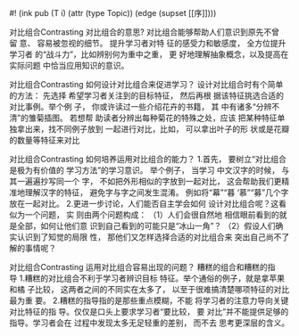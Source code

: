 #! (ink pub (T i) (attr (type Topic)) (edge (supset [[序]])))


对比组合Contrasting 对比组合的意思? 对比组合能够帮助人们意识到原先不曾留 意、 容易被忽视的细节。 提升学习者对特 征的感受力和敏感度， 全方位提升学习者 的“战斗力”，比如辨别何为重中之重， 更 好地理解抽象概念，以及提高在实际问题 中恰当应用知识的意识。

对比组合Contrasting 如何设计对比组合来促进学习？ 设计对比组合时有个简单的方法： 先选择 希望学习者关注到的目标特征， 然后再根 据该特征挑选合适的对比事例。举个例 子， 你或许读过一些介绍花卉的书籍， 其 中有诸多“分辨不清”的雏菊插图。 若想帮 助读者分辨出每种菊花的特殊之处，应该 把某种特征单独拿出来，找不同例子放到 一起进行对比，比如， 可以拿出叶子的形 状或是花瓣的数量等特征来对比

对比组合Contrasting 如何培养运用对比组合的能力？ 1.首先， 要树立“对比组合是极为有价值的 学习方法”的学习意识。 举个例子， 当学习 中文汉字的时候， 与其一遍遍抄写同一个 字， 不如把外形相似的字放到一起对比， 这会帮助我们更精准地理解汉字的特征， 避免字与字之间发生混淆。 例如将“幕”“暮 ‘慕”“募”几个字放在一起对比。 2.更进一步讨论，人们能否自主学会如何 设计对比组合呢？这看似为一个问题， 实 则由两个问题构成： （1）人们会很自然地 相信眼前看到的就是全部，如何让他们意 识到自己看到的可能只是“冰山一角”？ （2）假设人们确实认识到了知觉的局限 性， 那他们又怎样选择合适的对比组合来 突出自己尚不了解的事情呢？

对比组合Contrasting 运用对比组合容易出现的问题？ 糟糕的组合和糟糕的指导 1.糟糕的对比组合不利于学习者辨识目标 特征。举个通俗的例子，就是拿苹果和橘 子比较， 这两者之间的不同实在太多了， 以至于很难搞清楚哪项特征的对比最为重 要。 2.糟糕的指导指的是那些重点模糊，不能 将学习者的注意力导向关键对比特征的指 导。仅仅是口头上要求学习者“要比较， 要 对比”并不能提供足够的指导。学习者会在 过程中发现太多无足轻重的差别， 而不去 思考更深层的含义。